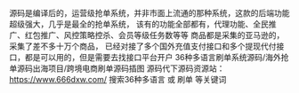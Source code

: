 源码是编译后的，运营级抢单系统，并非市面上流通的那种系统，这款的后端功能超级强大，几乎是最全的抢单系统，
该有的功能全部都有，代理功能、全民推广、红包推广、风控策略控杀、会员等级任务数等等
商品都是采集的亚马逊的，采集了差不多十万个商品，
已经对接了多个国外充值支付接口和多个提现代付接口，都是可以用的，但是需要去找接口平台开户
36种多语言刷单系统源码/海外抢单源码出海项目/跨境电商刷单源码插图
 源码代下源码资源站：https://www.666dxw.com/ 搜索36种多语言 或 刷单 等关键词